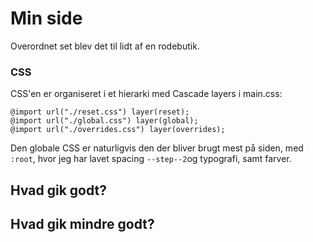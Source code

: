 # Min side

Overordnet set blev det til lidt af en rodebutik.

### CSS

CSS'en er organiseret i et hierarki med Cascade layers i main.css:

```
@import url("./reset.css") layer(reset);
@import url("./global.css") layer(global);
@import url("./overrides.css") layer(overrides);
```

Den globale CSS er naturligvis den der bliver brugt mest på siden, med `:root`, hvor jeg har lavet spacing
`--step--2`og typografi, samt farver.

## Hvad gik godt?

## Hvad gik mindre godt?
